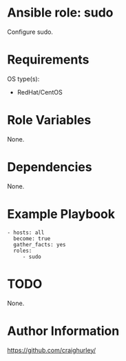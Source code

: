 # Ansible role: sudo

Configure sudo.

# Requirements

OS type(s):
- RedHat/CentOS

# Role Variables

None.

# Dependencies

None.

# Example Playbook

    - hosts: all
      become: true
      gather_facts: yes
      roles:
         - sudo

# TODO

None.

# Author Information

https://github.com/craighurley/
